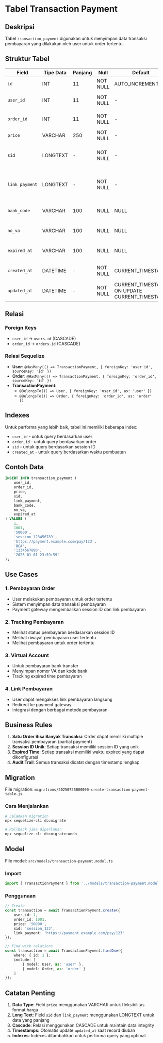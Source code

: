 # Tabel Transaction Payment

## Deskripsi
Tabel `transaction_payment` digunakan untuk menyimpan data transaksi pembayaran yang dilakukan oleh user untuk order tertentu.

## Struktur Tabel

| Field | Tipe Data | Panjang | Null | Default | Keterangan |
|-------|-----------|---------|------|---------|------------|
| `id` | INT | 11 | NOT NULL | AUTO_INCREMENT | Primary Key |
| `user_id` | INT | 11 | NOT NULL | - | Foreign Key ke tabel `users.id` |
| `order_id` | INT | 11 | NOT NULL | - | Foreign Key ke tabel `orders.id` |
| `price` | VARCHAR | 250 | NOT NULL | - | Harga yang dibayar |
| `sid` | LONGTEXT | - | NOT NULL | - | Session ID dari payment gateway |
| `link_payment` | LONGTEXT | - | NOT NULL | - | Link pembayaran dari payment gateway |
| `bank_code` | VARCHAR | 100 | NULL | NULL | Kode bank untuk pembayaran |
| `no_va` | VARCHAR | 100 | NULL | NULL | Nomor Virtual Account |
| `expired_at` | VARCHAR | 100 | NULL | NULL | Waktu expired pembayaran |
| `created_at` | DATETIME | - | NOT NULL | CURRENT_TIMESTAMP | Waktu pembuatan record |
| `updated_at` | DATETIME | - | NOT NULL | CURRENT_TIMESTAMP ON UPDATE CURRENT_TIMESTAMP | Waktu update record |

## Relasi

### Foreign Keys
- `user_id` → `users.id` (CASCADE)
- `order_id` → `orders.id` (CASCADE)

### Relasi Sequelize
- **User**: `@HasMany(() => TransactionPayment, { foreignKey: 'user_id', sourceKey: 'id' })`
- **Order**: `@HasMany(() => TransactionPayment, { foreignKey: 'order_id', sourceKey: 'id' })`
- **TransactionPayment**: 
  - `@BelongsTo(() => User, { foreignKey: 'user_id', as: 'user' })`
  - `@BelongsTo(() => Order, { foreignKey: 'order_id', as: 'order' })`

## Indexes
Untuk performa yang lebih baik, tabel ini memiliki beberapa index:
- `user_id` - untuk query berdasarkan user
- `order_id` - untuk query berdasarkan order
- `sid` - untuk query berdasarkan session ID
- `created_at` - untuk query berdasarkan waktu pembuatan

## Contoh Data

```sql
INSERT INTO transaction_payment (
    user_id, 
    order_id, 
    price, 
    sid, 
    link_payment, 
    bank_code, 
    no_va, 
    expired_at
) VALUES (
    1, 
    1001, 
    '50000', 
    'session_123456789', 
    'https://payment.example.com/pay/123', 
    'BCA', 
    '1234567890', 
    '2025-01-01 23:59:59'
);
```

## Use Cases

### 1. **Pembayaran Order**
- User melakukan pembayaran untuk order tertentu
- Sistem menyimpan data transaksi pembayaran
- Payment gateway mengembalikan session ID dan link pembayaran

### 2. **Tracking Pembayaran**
- Melihat status pembayaran berdasarkan session ID
- Melihat riwayat pembayaran user tertentu
- Melihat pembayaran untuk order tertentu

### 3. **Virtual Account**
- Untuk pembayaran bank transfer
- Menyimpan nomor VA dan kode bank
- Tracking expired time pembayaran

### 4. **Link Pembayaran**
- User dapat mengakses link pembayaran langsung
- Redirect ke payment gateway
- Integrasi dengan berbagai metode pembayaran

## Business Rules

1. **Satu Order Bisa Banyak Transaksi**: Order dapat memiliki multiple transaksi pembayaran (partial payment)
2. **Session ID Unik**: Setiap transaksi memiliki session ID yang unik
3. **Expired Time**: Setiap transaksi memiliki waktu expired yang dapat dikonfigurasi
4. **Audit Trail**: Semua transaksi dicatat dengan timestamp lengkap

## Migration

File migration: `migrations/20250725000000-create-transaction-payment-table.js`

### Cara Menjalankan
```bash
# Jalankan migration
npx sequelize-cli db:migrate

# Rollback jika diperlukan
npx sequelize-cli db:migrate:undo
```

## Model

File model: `src/models/transaction-payment.model.ts`

### Import
```typescript
import { TransactionPayment } from '../models/transaction-payment.model';
```

### Penggunaan
```typescript
// Create
const transaction = await TransactionPayment.create({
    user_id: 1,
    order_id: 1001,
    price: '50000',
    sid: 'session_123',
    link_payment: 'https://payment.example.com/pay/123'
});

// Find with relations
const transaction = await TransactionPayment.findOne({
    where: { id: 1 },
    include: [
        { model: User, as: 'user' },
        { model: Order, as: 'order' }
    ]
});
```

## Catatan Penting

1. **Data Type**: Field `price` menggunakan VARCHAR untuk fleksibilitas format harga
2. **Long Text**: Field `sid` dan `link_payment` menggunakan LONGTEXT untuk data yang panjang
3. **Cascade**: Relasi menggunakan CASCADE untuk maintain data integrity
4. **Timestamps**: Otomatis update `updated_at` saat record diubah
5. **Indexes**: Indexes ditambahkan untuk performa query yang optimal
